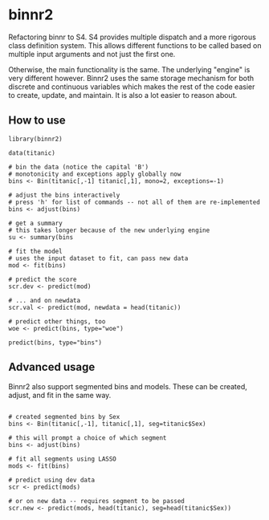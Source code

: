 # binnr2
Refactoring binnr to S4. S4 provides multiple dispatch and a more rigorous class definition system.
This allows different functions to be called based on multiple input arguments and not just the first
one.

Otherwise, the main functionality is the same. The underlying "engine" is very different however. Binnr2
uses the same storage mechanism for both discrete and continuous variables which makes the rest of the
code easier to create, update, and maintain. It is also a lot easier to reason about.

## How to use

```
library(binnr2)

data(titanic)

# bin the data (notice the capital 'B')
# monotonicity and exceptions apply globally now
bins <- Bin(titanic[,-1] titanic[,1], mono=2, exceptions=-1)

# adjust the bins interactively
# press 'h' for list of commands -- not all of them are re-implemented
bins <- adjust(bins) 

# get a summary
# this takes longer because of the new underlying engine
su <- summary(bins

# fit the model
# uses the input dataset to fit, can pass new data
mod <- fit(bins)

# predict the score
scr.dev <- predict(mod)

# ... and on newdata
scr.val <- predict(mod, newdata = head(titanic))

# predict other things, too
woe <- predict(bins, type="woe")

predict(bins, type="bins")
```

## Advanced usage

Binnr2 also support segmented bins and models. These can be created, adjust, and fit in the same way.

```

# created segmented bins by Sex
bins <- Bin(titanic[,-1], titanic[,1], seg=titanic$Sex)

# this will prompt a choice of which segment
bins <- adjust(bins)

# fit all segments using LASSO
mods <- fit(bins)

# predict using dev data 
scr <- predict(mods)

# or on new data -- requires segment to be passed
scr.new <- predict(mods, head(titanic), seg=head(titanic$Sex))

```




